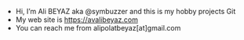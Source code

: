 - Hi, I’m Ali BEYAZ  aka @symbuzzer and this is my hobby projects Git  
- My web site is https://avalibeyaz.com  
- You can reach me from alipolatbeyaz[at]gmail.com

<!---
symbuzzer/symbuzzer is a ✨ special ✨ repository because its `README.md` (this file) appears on your GitHub profile.
You can click the Preview link to take a look at your changes.
--->
